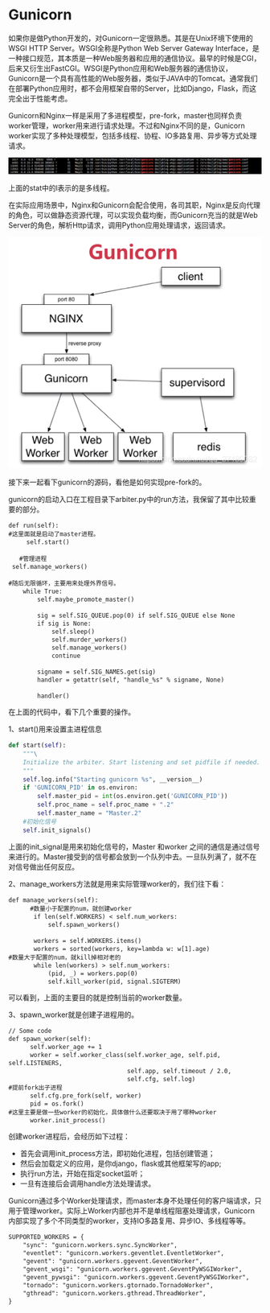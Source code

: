 # Gunicorn

&#x20;      如果你是做Python开发的，对Gunicorn一定很熟悉。其是在Unix环境下使用的WSGI HTTP Server。WSGI全称是Python Web Server Gateway Interface，是一种接口规范，其本质是一种Web服务器和应用的通信协议。最早的时候是CGI，后来又衍生出FastCGI。WSGI是Python应用和Web服务器的通信协议，Gunicorn是一个具有高性能的Web服务器，类似于JAVA中的Tomcat。通常我们在部署Python应用时，都不会用框架自带的Server，比如Django，Flask，而这完全出于性能考虑。

&#x20;      Gunicorn和Nginx一样是采用了多进程模型，pre-fork，master也同样负责worker管理，worker用来进行请求处理。不过和Nginx不同的是，Gunicorn worker实现了多种处理模型，包括多线程、协程、IO多路复用、异步等方式处理请求。

![](<../../.gitbook/assets/9 (1)>)

上面的stat中的l表示的是多线程。

&#x20;      在实际应用场景中，Nginx和Gunicorn会配合使用，各司其职，Nginx是反向代理的角色，可以做静态资源代理，可以实现负载均衡，而Gunicorn充当的就是Web Server的角色，解析Http请求，调用Python应用处理请求，返回请求。

![IMG\_256](../../.gitbook/assets/10)

接下来一起看下gunicorn的源码，看他是如何实现pre-fork的。

gunicorn的启动入口在工程目录下arbiter.py中的run方法，我保留了其中比较重要的部分。

```
def run(self): 
#这里面就是启动了master进程。 
     self.start()  

   #管理进程
 self.manage_workers()  
  
#随后无限循环，主要用来处理外界信号。
    while True:  
        self.maybe_promote_master()  
  
        sig = self.SIG_QUEUE.pop(0) if self.SIG_QUEUE else None  
        if sig is None:  
            self.sleep()  
            self.murder_workers()  
            self.manage_workers()  
            continue  
  
        signame = self.SIG_NAMES.get(sig)  
        handler = getattr(self, "handle_%s" % signame, None)  
      
        handler()  
```

在上面的代码中，看下几个重要的操作。

1、start()用来设置主进程信息

```python
def start(self):
    """\
    Initialize the arbiter. Start listening and set pidfile if needed.
    """
    self.log.info("Starting gunicorn %s", __version__)
    if 'GUNICORN_PID' in os.environ:
        self.master_pid = int(os.environ.get('GUNICORN_PID'))
        self.proc_name = self.proc_name + ".2"
        self.master_name = "Master.2"
    #初始化信号        
    self.init_signals()

```

上面的init\_signal是用来初始化信号的，Master 和worker 之间的通信是通过信号来进行的。Master接受到的信号都会放到一个队列中去。一旦队列满了，就不在对信号做出任何反应。

2、manage\_workers方法就是用来实际管理worker的，我们往下看：

```
def manage_workers(self):  
      #数量小于配置的num，就创建worker
       if len(self.WORKERS) < self.num_workers:  
           self.spawn_workers()  
  
       workers = self.WORKERS.items()  
       workers = sorted(workers, key=lambda w: w[1].age)  
#数量大于配置的num，就kill掉相对老的
       while len(workers) > self.num_workers:  
           (pid, _) = workers.pop(0)  
           self.kill_worker(pid, signal.SIGTERM)  
```

可以看到，上面的主要目的就是控制当前的worker数量。

3、spawn\_worker就是创建子进程用的。

```
// Some code
def spawn_worker(self):  
      self.worker_age += 1  
      worker = self.worker_class(self.worker_age, self.pid, self.LISTENERS, 
                                 self.app, self.timeout / 2.0,  
                                 self.cfg, self.log)  
#提前fork出子进程
      self.cfg.pre_fork(self, worker)  
      pid = os.fork()  
#这里主要是做一些worker的初始化，具体做什么还要取决于用了哪种worker
      worker.init_process()  
```



创建worker进程后，会经历如下过程：

* 首先会调用init\_process方法，即初始化进程，包括创建管道；
* 然后会加载定义的应用，是你django，flask或其他框架写的app;
* 执行run方法，开始在指定socket监听；
* 一旦有连接后会调用handle方法处理请求。

&#x20;     Gunicorn通过多个Worker处理请求，而master本身不处理任何的客户端请求，只用于管理worker。实际上Worker内部也并不是单线程阻塞处理请求，Gunicorn内部实现了多个不同类型的worker，支持IO多路复用、异步IO、多线程等等。



```
SUPPORTED_WORKERS = {    
    "sync": "gunicorn.workers.sync.SyncWorker",  
    "eventlet": "gunicorn.workers.geventlet.EventletWorker",  
    "gevent": "gunicorn.workers.ggevent.GeventWorker",   
    "gevent_wsgi": "gunicorn.workers.ggevent.GeventPyWSGIWorker",  
    "gevent_pywsgi": "gunicorn.workers.ggevent.GeventPyWSGIWorker",  
    "tornado": "gunicorn.workers.gtornado.TornadoWorker", 
    "gthread": "gunicorn.workers.gthread.ThreadWorker",
}
```

